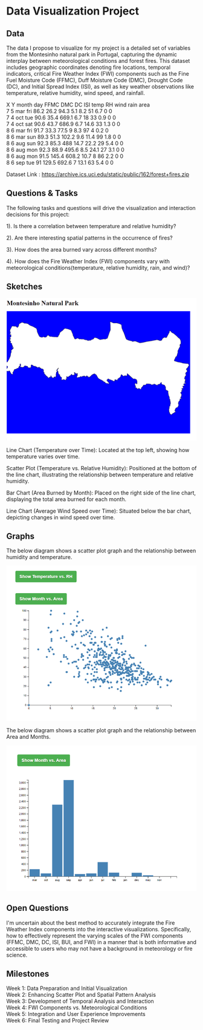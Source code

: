 # Data Visualization Project

## Data

The data I propose to visualize for my project is a detailed set of variables from the Montesinho natural park in Portugal, capturing the dynamic interplay between meteorological conditions and forest fires. This dataset includes geographic coordinates denoting fire locations, temporal indicators, critical Fire Weather Index (FWI) components such as the Fine Fuel Moisture Code (FFMC), Duff Moisture Code (DMC), Drought Code (DC), and Initial Spread Index (ISI), as well as key weather observations like temperature, relative humidity, wind speed, and rainfall.  

X	Y	month	day	FFMC	DMC	DC	ISI	temp	RH	wind	rain	area   
7	5	mar	fri	86.2	26.2	94.3	5.1	8.2	51	6.7	0	 0    
7	4	oct	tue	90.6	35.4	669.1	6.7	18	33	0.9	0	 0   
7	4	oct	sat	90.6	43.7	686.9	6.7	14.6	33	1.3	0 	0   
8	6	mar	fri	91.7	33.3	77.5	9	8.3	97	4	0.2	0   
8	6	mar	sun	89.3	51.3	102.2	9.6	11.4	99	1.8	0	0    
8	6	aug	sun	92.3	85.3	488	14.7	22.2	29	5.4	0	0    
8	6	aug	mon	92.3	88.9	495.6	8.5	24.1	27	3.1	0	0   
8	6	aug	mon	91.5	145.4	608.2	10.7	8	86	2.2	0	0    
8	6	sep	tue	91	129.5	692.6	7	13.1	63	5.4	0	0   

Dataset Link : https://archive.ics.uci.edu/static/public/162/forest+fires.zip


## Questions & Tasks

The following tasks and questions will drive the visualization and interaction decisions for this project:

  
1). Is there a correlation between temperature and relative humidity?    
    
2). Are there interesting spatial patterns in the occurrence of fires?  
  
3). How does the area burned vary across different months?  

4). How does the Fire Weather Index (FWI) components vary with meteorological conditions(temperature, relative humidity, rain, and wind)?


## Sketches


![Rendering the Montisenho Natural Park using GEOJSON](montisenho.png)

Line Chart (Temperature over Time): Located at the top left, showing how temperature varies over time.

Scatter Plot (Temperature vs. Relative Humidity): Positioned at the bottom of the line chart, illustrating the relationship between temperature and relative humidity.

Bar Chart (Area Burned by Month): Placed on the right side of the line chart, displaying the total area burned for each month.

Line Chart (Average Wind Speed over Time): Situated below the bar chart, depicting changes in wind speed over time.



## Graphs

The below diagram shows a scatter plot graph and the relationship between humidity and temperature. 

![image](graph1.png)

The below diagram shows a scatter plot graph and the relationship between Area and Months. 

![image](graph2.png)

## Open Questions

I'm uncertain about the best method to accurately integrate the Fire Weather Index components into the interactive visualizations. Specifically, how to effectively represent the varying scales of the FWI components (FFMC, DMC, DC, ISI, BUI, and FWI) in a manner that is both informative and accessible to users who may not have a background in meteorology or fire science.

## Milestones

Week 1: Data Preparation and Initial Visualization  
Week 2: Enhancing Scatter Plot and Spatial Pattern Analysis  
Week 3: Development of Temporal Analysis and Interaction  
Week 4: FWI Components vs. Meteorological Conditions  
Week 5: Integration and User Experience Improvements  
Week 6: Final Testing and Project Review
